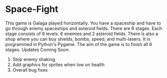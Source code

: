# Space-Fight
This game is Galaga played horizontally. You have a spaceship and have to go through enemy spaceships and asteroid fields. There are 6 stages. Each stage consists of 8 levels. 6 enemies and 2 asteroid fields. There is also a shop where you can buy shields, bombs, speed, and multi-lasers. It is porgrammed in Python's Pygame. The aim of the game is to finish all 6 stages.
Updates Coming Soon:
1. Stop enemy shaking
2. Add graphics for sprites when low on health
3. Overall bug fixes
